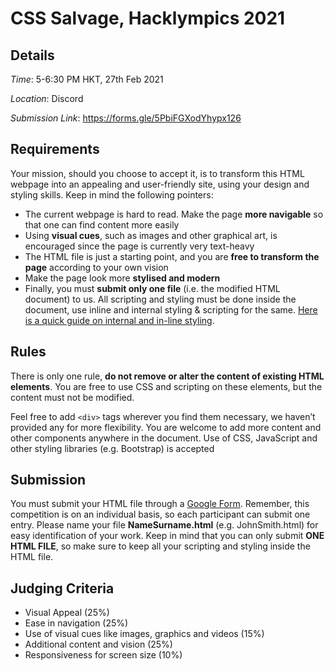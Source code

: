 # CSS Salvage, Hacklympics 2021

## Details
*Time*: 5-6:30 PM HKT, 27th Feb 2021

*Location*: Discord

*Submission Link*: https://forms.gle/5PbiFGXodYhypx126

## Requirements
Your mission, should you choose to accept it, is to transform this HTML webpage into an appealing and user-friendly site, using your design and styling skills.
Keep in mind the following pointers:
* The current webpage is hard to read. Make the page **more navigable** so that one can find content more easily
* Using **visual cues**, such as images and other graphical art, is encouraged since the page is currently very text-heavy
* The HTML file is just a starting point, and you are **free to transform the page** according to your own vision
* Make the page look more **stylised and modern**
* Finally, you must **submit only one file** (i.e. the modified HTML document) to us. All scripting and styling must be done inside the document, use inline and internal styling &
scripting for the same. [Here is a quick guide on internal and in-line styling](https://www.w3schools.com/css/css_howto.asp#midcontentadcontainer).

## Rules
There is only one rule, **do not remove or alter the content of existing HTML elements**. You are free to use CSS and scripting on these elements, but the content must not be modified. 

Feel free to add ```<div>``` tags wherever you find them necessary, we haven’t provided any for more flexibility. You are welcome to add more content and other components anywhere in the document. Use of CSS, JavaScript and other styling libraries (e.g. Bootstrap) is accepted

## Submission
You must submit your HTML file through a [Google Form](https://forms.gle/5PbiFGXodYhypx126). Remember, this competition is on an individual basis, so each participant can submit one entry. Please name your file **NameSurname.html** (e.g. JohnSmith.html) for easy identification of your work.
Keep in mind that you can only submit **ONE HTML FILE**, so make sure to keep all your scripting and styling inside the HTML file.

## Judging Criteria
* Visual Appeal (25%)
* Ease in navigation (25%)
* Use of visual cues like images, graphics and videos (15%)
* Additional content and vision (25%)
* Responsiveness for screen size (10%)
